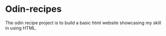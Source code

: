 # Odin-recipes
The odin recipe project is to build a basic html website showcasing my skill in using HTML.
